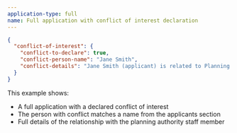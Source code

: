 ```yaml
---
application-type: full
name: Full application with conflict of interest declaration
---
```


```json
{
  "conflict-of-interest": {
    "conflict-to-declare": true,
    "conflict-person-name": "Jane Smith",
    "conflict-details": "Jane Smith (applicant) is related to Planning Officer John Smith (brother) at the Local Planning Authority"
  }
}
```

This example shows:
* A full application with a declared conflict of interest
* The person with conflict matches a name from the applicants section
* Full details of the relationship with the planning authority staff member
